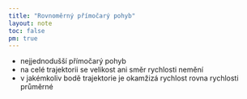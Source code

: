 ```yaml
---
title: "Rovnoměrný přímočarý pohyb"
layout: note
toc: false
pm: true
---
```

- nejjednodušší přímočarý pohyb
- na celé trajektorii se velikost ani směr rychlosti nemění
- v jakémkoliv bodě trajektorie je okamžizá rychlost rovna rychlosti průměrné
